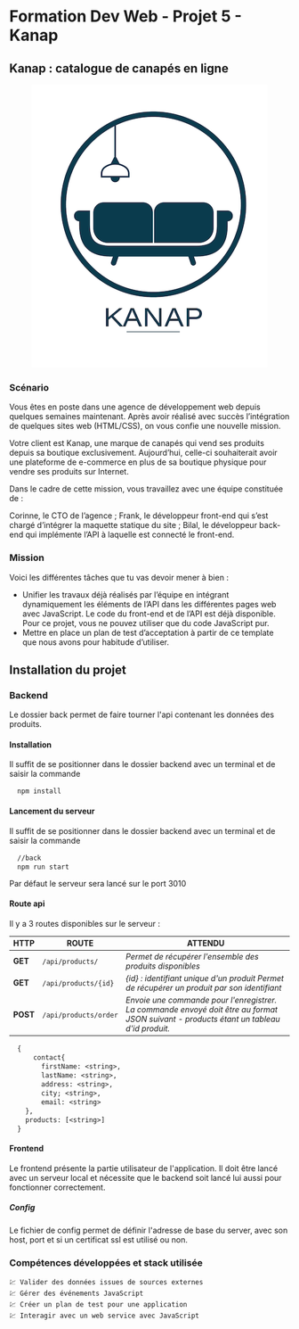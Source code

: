 # Formation Dev Web - Projet 5 - Kanap

## Kanap : catalogue de canapés en ligne
<p align="center">
  <img src="./front/images/logo_kanap.png" />
</p>

### Scénario

Vous êtes en poste dans une agence de développement web depuis quelques semaines maintenant. Après avoir réalisé avec succès l’intégration de quelques sites web (HTML/CSS), on vous confie une nouvelle mission.

Votre client est Kanap, une marque de canapés qui vend ses produits depuis sa boutique exclusivement. Aujourd’hui, celle-ci souhaiterait avoir une plateforme de e-commerce en plus de sa boutique physique pour vendre ses produits sur Internet.

Dans le cadre de cette mission, vous travaillez avec une équipe constituée de :

Corinne, le CTO de l’agence ;
Frank, le développeur front-end qui s’est chargé d’intégrer la maquette statique du site ;
Bilal, le développeur back-end qui implémente l’API à laquelle est connecté le front-end.


### Mission
Voici les différentes tâches que tu vas devoir mener à bien :

- Unifier les travaux déjà réalisés par l’équipe en intégrant dynamiquement les éléments de l’API dans les différentes pages web avec JavaScript. Le code du front-end et de l’API est déjà disponible. Pour ce projet, vous ne pouvez utiliser que du code JavaScript pur.
- Mettre en place un plan de test d’acceptation à partir de ce template que nous avons pour habitude d’utiliser.

## Installation du projet
### Backend
Le dossier back permet de faire tourner l'api contenant les données des produits.

#### Installation
Il suffit de se positionner dans le dossier backend avec un terminal et de saisir la commande 
```TXT
  npm install
``` 
#### Lancement du serveur
Il suffit de se positionner dans le dossier backend avec un terminal et de saisir la commande 
```JS
  //back
  npm run start
``` 
Par défaut le serveur sera lancé sur le port 3010

#### Route api
Il y a 3 routes disponibles sur le serveur :

HTTP | ROUTE | ATTENDU
--- | --- | ---
**GET** | `/api/products/` | *Permet de récupérer l'ensemble des produits disponibles*
**GET** | `/api/products/{id}` | *{id} : identifiant unique d'un produit Permet de récupérer un produit par son identifiant*
**POST** | `/api/products/order` | *Envoie une commande pour l'enregistrer. La commande envoyé doit être au format JSON suivant - products étant un tableau d'id produit.*
```JS
  {
      contact{
        firstName: <string>,
        lastName: <string>,
        address: <string>,
        city; <string>,
        email: <string>
    },
    products: [<string>]
  }
```

#### Frontend
Le frontend présente la partie utilisateur de l'application. Il doit être lancé avec un serveur local et nécessite que le backend soit lancé lui aussi pour fonctionner correctement.

##### Config
Le fichier de config permet de définir l'adresse de base du server, avec son host, port et si un certificat ssl est utilisé ou non.

### Compétences développées et stack utilisée

    💹 Valider des données issues de sources externes
    💹 Gérer des événements JavaScript
    💹 Créer un plan de test pour une application
    💹 Interagir avec un web service avec JavaScript

